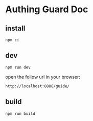 # Authing Guard Doc

## install

``` shell
npm ci
```

## dev

``` shell
npm run dev
```

open the follow url in your browser:

``` shell
http://localhost:8888/guide/
```

## build

``` shell
npm run build
```

